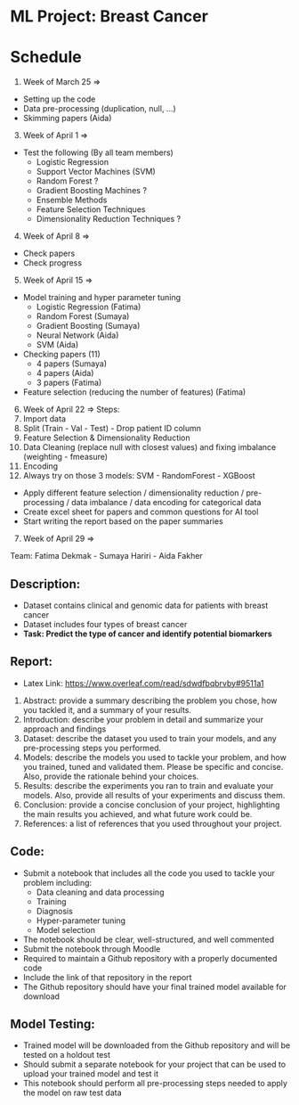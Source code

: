 # ML Project: Breast Cancer

# Schedule 
1. Week of March 25 =>
- Setting up the code 
- Data pre-processing (duplication, null, ...)
- Skimming papers (Aida)
3. Week of April 1  =>
- Test the following (By all team members)
    - Logistic Regression 
    - Support Vector Machines (SVM)
    - Random Forest ?
    - Gradient Boosting Machines ?
    - Ensemble Methods 
    - Feature Selection Techniques
    - Dimensionality Reduction Techniques ?
4. Week of April 8  =>
- Check papers
- Check progress
5. Week of April 15 => 
- Model training and hyper parameter tuning
    - Logistic Regression (Fatima)
    - Random Forest (Sumaya)
    - Gradient Boosting (Sumaya)
    - Neural Network (Aida)
    - SVM (Aida)
- Checking papers (11)
    - 4 papers (Sumaya)
    - 4 papers (Aida)
    - 3 papers (Fatima)
- Feature selection (reducing the number of features) (Fatima)
6. Week of April 22 => 
Steps:
1. Import data
2. Split (Train - Val - Test) - Drop patient ID column
3. Feature Selection & Dimensionality Reduction
4. Data Cleaning (replace null with closest values) and fixing imbalance (weighting - fmeasure)
5. Encoding  
6. Always try on those 3 models: SVM - RandomForest - XGBoost 

- Apply different feature selection / dimensionality reduction / pre-processing / data imbalance / data encoding for categorical data 
- Create excel sheet for papers and common questions for AI tool
- Start writing the report based on the paper summaries 

7. Week of April 29 =>  

Team: Fatima Dekmak - Sumaya Hariri - Aida Fakher

## Description:
- Dataset contains clinical and genomic data for patients with breast cancer
- Dataset includes four types of breast cancer
- **Task: Predict the type of cancer and identify potential biomarkers**

##  Report:
- Latex Link: https://www.overleaf.com/read/sdwdfbqbrvby#9511a1
1. Abstract: provide a summary describing the problem you chose, how you tackled it, and a summary of your results.
2. Introduction: describe your problem in detail and summarize your approach and findings
3. Dataset: describe the dataset you used to train your models, and any pre-processing steps you performed.
4. Models: describe the models you used to tackle your problem, and how you trained, tuned and validated them. Please be specific and concise. Also, provide the rationale behind your choices.
5. Results: describe the experiments you ran to train and evaluate your models. Also, provide all results of your experiments and discuss them.
6. Conclusion: provide a concise conclusion of your project, highlighting the main results you achieved, and what future work could be.
7. References: a list of references that you used throughout your project.

## Code:
- Submit a notebook that includes all the code you used to tackle your problem including:
    - Data cleaning and data processing
    - Training 
    - Diagnosis
    - Hyper-parameter tuning
    - Model selection
- The notebook should be clear, well-structured, and well commented
- Submit the notebook through Moodle
- Required to maintain a Github repository with a properly documented code
- Include the link of that repository in the report
- The Github repository should have your final trained model available for download

## Model Testing:
- Trained model will be downloaded from the Github repository and will be tested on a holdout test
- Should submit a separate notebook for your project that can be used to upload your trained model and test it
- This notebook should perform all pre-processing steps needed to apply the model on raw test data
